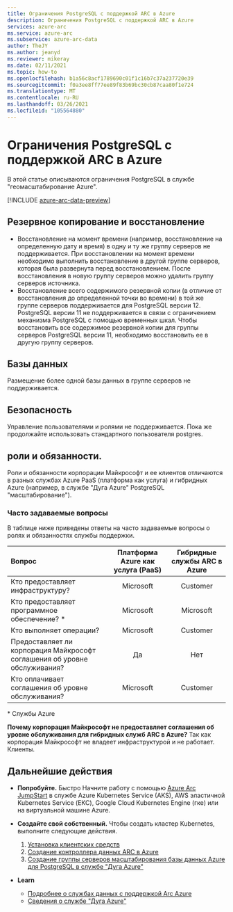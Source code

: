 ```yaml
---
title: Ограничения PostgreSQL с поддержкой ARC в Azure
description: Ограничения PostgreSQL с поддержкой ARC в Azure
services: azure-arc
ms.service: azure-arc
ms.subservice: azure-arc-data
author: TheJY
ms.author: jeanyd
ms.reviewer: mikeray
ms.date: 02/11/2021
ms.topic: how-to
ms.openlocfilehash: b1a56c8acf1789690c01f1c16b7c37a237720e39
ms.sourcegitcommit: f0a3ee8ff77ee89f83b69bc30cb87caa80f1e724
ms.translationtype: MT
ms.contentlocale: ru-RU
ms.lasthandoff: 03/26/2021
ms.locfileid: "105564880"
---
```

# <a name="limitations-of-azure-arc-enabled-postgresql-hyperscale"></a>Ограничения PostgreSQL с поддержкой ARC в Azure

В этой статье описываются ограничения PostgreSQL в службе "геомасштабирование Azure". 

[!INCLUDE [azure-arc-data-preview](../../../includes/azure-arc-data-preview.md)]

## <a name="backup-and-restore"></a>Резервное копирование и восстановление

- Восстановление на момент времени (например, восстановление на определенную дату и время) в одну и ту же группу серверов не поддерживается. При восстановлении на момент времени необходимо выполнить восстановление в другой группе серверов, которая была развернута перед восстановлением. После восстановления в новую группу серверов можно удалить группу серверов источника.
- Восстановление всего содержимого резервной копии (в отличие от восстановления до определенной точки во времени) в той же группе серверов поддерживается для PostgreSQL версии 12. PostgreSQL версии 11 не поддерживается в связи с ограничением механизма PostgreSQL с помощью временных шкал. Чтобы восстановить все содержимое резервной копии для группы серверов PostgreSQL версии 11, необходимо восстановить ее в другую группу серверов.


## <a name="databases"></a>Базы данных

Размещение более одной базы данных в группе серверов не поддерживается.


## <a name="security"></a>Безопасность

Управление пользователями и ролями не поддерживается. Пока же продолжайте использовать стандартного пользователя postgres.

## <a name="roles-and-responsibilities"></a>роли и обязанности.

Роли и обязанности корпорации Майкрософт и ее клиентов отличаются в разных службах Azure PaaS (платформа как услуга) и гибридных Azure (например, в службе "Дуга Azure" PostgreSQL "масштабирование"). 

### <a name="frequently-asked-questions"></a>Часто задаваемые вопросы

В таблице ниже приведены ответы на часто задаваемые вопросы о ролях и обязанностях службы поддержки.

| Вопрос                      | Платформа Azure как услуга (PaaS) | Гибридные службы ARC в Azure |
|:----------------------------------|:------------------------------------:|:---------------------------:|
| Кто предоставляет инфраструктуру?  | Microsoft                          | Customer                  |
| Кто предоставляет программное обеспечение? *       | Microsoft                          | Microsoft                 |
| Кто выполняет операции? | Microsoft                          | Customer                  |
| Предоставляет ли корпорация Майкрософт соглашения об уровне обслуживания?      | Да                                | Нет                        |
| Кто оплачивает соглашения об уровне обслуживания? | Microsoft                          | Customer                  |

\* Службы Azure

__Почему корпорация Майкрософт не предоставляет соглашения об уровне обслуживания для гибридных служб ARC в Azure?__ Так как корпорация Майкрософт не владеет инфраструктурой и не работает. Клиенты.

## <a name="next-steps"></a>Дальнейшие действия

- **Попробуйте.** Быстро Начните работу с помощью [Azure Arc JumpStart](https://azurearcjumpstart.io/azure_arc_jumpstart/azure_arc_data/) в службе Azure Kubernetes Service (AKS), AWS эластичной Kubernetes Service (ЕКС), Google Cloud Kubernetes Engine (гке) или на виртуальной машине Azure. 

- **Создайте свой собственный.** Чтобы создать кластер Kubernetes, выполните следующие действия. 
   1. [Установка клиентских средств](install-client-tools.md)
   2. [Создание контроллера данных ARC в Azure](create-data-controller.md)
   3. [Создание группы серверов масштабирования базы данных Azure для PostgreSQL в службе "Дуга Azure"](create-postgresql-hyperscale-server-group.md) 

- **Learn**
   - [Подробнее о службах данных с поддержкой Arc Azure](https://azure.microsoft.com/services/azure-arc/hybrid-data-services)
   - [Сведения о службе "Дуга Azure"](https://aka.ms/azurearc)
